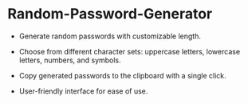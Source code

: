 # Random-Password-Generator

* Generate random passwords with customizable length.

* Choose from different character sets: uppercase letters, lowercase letters, numbers, and symbols.

* Copy generated passwords to the clipboard with a single click.
  
* User-friendly interface for ease of use.
